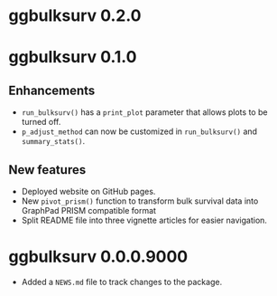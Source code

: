 # ggbulksurv 0.2.0

# ggbulksurv 0.1.0

## Enhancements

* `run_bulksurv()` has a `print_plot` parameter that allows plots to be turned off. 
* `p_adjust_method` can now be customized in `run_bulksurv()` and `summary_stats()`.

## New features

* Deployed website on GitHub pages. 
* New `pivot_prism()` function to transform bulk survival data into GraphPad PRISM compatible format
* Split README file into three vignette articles for easier navigation. 

# ggbulksurv 0.0.0.9000

* Added a `NEWS.md` file to track changes to the package.
